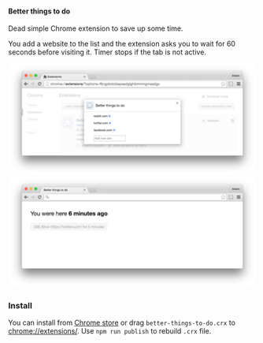 #### Better things to do

Dead simple Chrome extension to save up some time.

You add a website to the list and the extension asks you to wait for 60 seconds before visiting it. Timer stops if the tab is not active.

<img src="screenshots/01-options.png" />

<br>

<img src="screenshots/02-blocked-request.png" />

### Install

You can install from [Chrome store](https://chrome.google.com/webstore/detail/better-things-to-do/begggblpkegcnammjagcmplfnpopocla/) or drag `better-things-to-do.crx` to <a href="chrome://extensions/">chrome://extensions/</a>. Use `npm run publish` to rebuild `.crx` file.
